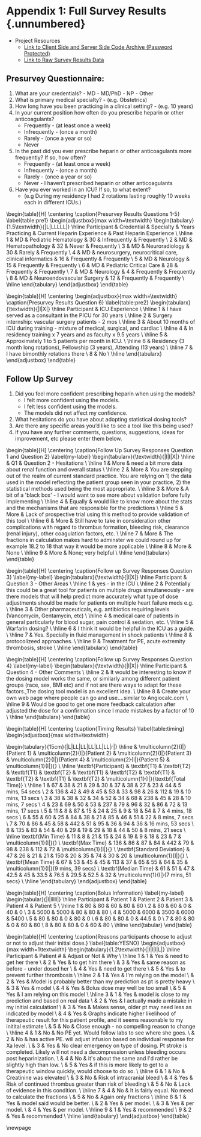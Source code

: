 # Appendix 1: Full Survey Results {.unnumbered}

<!-- 
This could be a list of papers by the author for example 
-->
* Project Resources
    * [Link to Client Side and Server Side Code Archive (Password Protected)](https://github.com/joer14/ThesisPaper/blob/master/publicCodeEn.zip?raw=true)
    * [Link to Raw Survey Results Data](https://hepstack-stage.herokuapp.com/responses) 

## Presurvey Questionnaire:
1. What are your credentials? - MD - MD/PhD - NP - Other  
2. What is primary medical specialty? - (e.g. Obstetrics)  
3. How long have you been practicing in a clinical setting? - (e.g. 10 years)   
4. In your current position how often do you prescribe heparin or other anticoagulants?
	- Frequently - (at least once a week)
	- Infrequently - (once a month)
	- Rarely - (once a year or so)
	- Never
5. In the past did you ever prescribe heparin or other anticoagulants more frequently? If so, how often?
	- Frequently - (at least once a week)  
	- Infrequently - (once a month)
	- Rarely - (once a year or so)
	- Never - I haven’t prescribed heparin or other anticoagulants
6. Have you ever worked in an ICU? If so, to what extent?
	- (e.g During my residency I had 2 rotations lasting roughly 10 weeks each in different ICUs.) 

\begin{table}[H]
\centering
\caption{Presurvey Results Questions 1-5}
\label{table:pre1}
\begin{adjustbox}{max width=\textwidth}
\begin{tabulary}{1.5\textwidth}{|L|LLLLL|}
\hline
Participant & Credential & Specialty & Years Practicing & Current Heparin Experience & Past Heparin Experience \\ \hline
1 & MD & Pediatric Hematology & 30 & Infrequently & Frequently \\
2 & MD & Hematopathology & 32 & Never & Frequently \\
3 & MD & Neuroradiology & 30 & Rarely & Frequently \\
4 & MD & neurosurgery, neurocritical care, clinical informatics & 16 & Frequently & Frequently \\
5 & MD & Neurology & 15 & Frequently & Frequently \\
6 & MD & Pediatric Critical Care & 28 & Frequently & Frequently \\
7 & MD & Neurology & 4 & Frequently & Frequently \\
8 & MD & Neuroendovascular Surgery & 12 & Frequently & Frequently \\ \hline
\end{tabulary}
\end{adjustbox}
\end{table}

\begin{table}[H]
\centering
\begin{adjustbox}{max width=\textwidth}
\caption{Presurvey Results Question 6}
\label{table:pre2}
\begin{tabularx}{\textwidth}{|l|X|}
\hline
Participant & ICU Experience \\ \hline
1 & I have served as a consultant in the PICU for 30 years \\ \hline
2 & Surgery internship: vascular surgery patients - 2 mos \\ \hline
3 & About 10 months of ICU during training - mixture of medical, surgical, and cardiac \\ \hline
4 & In residency training x 7 years and as faculty x 9.5 years \\ \hline
5 & Approximately 1 to 5 patients per month in ICU. \\ \hline
6 & Residency (3 month long rotations), Fellowship (3 years), Attending (13 years) \\ \hline
7 & I have bimonthly rotations there \\
8 & No \\ \hline
\end{tabularx}
\end{adjustbox}
\end{table}

## Follow Up Survey
1. Did you feel more confident prescribing heparin when using the models?
	- I felt more confident using the models.  
	- I felt less confident using the models.
	- The models did not affect my confidence.
2. What hesitations do you have about adopting statistical dosing tools?					
3. Are there any specific areas you’d like to see a tool like this being used?					
4. If you have any further comments, questions, suggestions, ideas for improvement, etc please enter them below.					

\begin{table}[H]
\centering
\caption{Follow Up Survey Responses Question 1 and Question 2}
\label{my-label}
\begin{tabularx}{\textwidth}{|l|l|X|}
\hline
 & Q1 & Question 2 - Hesitations \\ \hline
1 & More & need a bit more data about renal function and overall status \\ \hline
2 & More & You are stepping out of the realm of current standard practice. You are relying on 1) the data used in the model reflecting the patient group seen in your practice, 2) the statistical methods used being the most appropriate. \\ \hline
3 & More & A bit of a 'black box' - I would want to see more about validation before fully implementing \\ \hline
4 & Equally & would like to know more about the stats and the mechanisms that are responsible for the predictions \\ \hline
5 & More & Lack of prospective trial using this method to provide validation of this tool \\ \hline
6 & More & Still have to take in consideration other complications with regard to thrombus formation, bleeding risk, clearance (renal injury), other coagulation factors, etc. \\ \hline
7 & More & The fractions in calculation makes hard to adminster we could round up for example 18.2 to 18 that way it would be more applicable \\ \hline
8 & More & None \\ \hline
9 & More & None; very helpful \\ \hline
\end{tabularx}
\end{table}

\begin{table}[H]
\centering
\caption{Follow up  Survey Responses Question 3}
\label{my-label}
\begin{tabularx}{\textwidth}{|l|X|}
\hline
Participant & Question 3 - Other Areas \\ \hline
1 & yes - in the ICU \\ \hline
2 & Potentially this could be a great tool for patients on multiple drugs simultaneously - are there models that will help predict more accurately what type of dose adjustments should be made for patients on multiple heart failure meds e.g. \\ \hline
3 & Other pharmaceuticals, e.g. antibiotics requiring levels (Vancomycin, Gentamycin, etc) \\ \hline
4 & medical care of patients in general particularly for blood sugar, pain control \& sedation, etc. \\ \hline
5 & Warfarin dosing? \\ \hline
6 & I think it would be helpful in the ICU as a guide. \\ \hline
7 & Yes. Specially in fluid management in shock patients \\ \hline
8 & protocolizeed approaches. \\ \hline
9 & Treatment for PE, acute extremity thrombosis, stroke \\ \hline
\end{tabularx}
\end{table}

\begin{table}[H]
\centering
\caption{Follow up  Survey Responses Question 4}
\label{my-label}
\begin{tabularx}{\textwidth}{|l|X|}
\hline
Participant & Question 4 - Other Comments \\ \hline
2 & It would be interesting to know if the dosing model works the same, or similarly among different patient groups (race, sex, BMI etc) and if not are there ways to adapt for these factors.,The dosing tool model is an excellent idea. \\ \hline
8 & Create your own web page where people can go and use....similar to Angiocalc.com \\ \hline
9 & Would be good to get one more feedback calculation after adjusted the dose for a confirmation since I made mistakes by a factor of 10 \\ \hline
\end{tabularx}
\end{table}


\begin{table}[H]
\centering
\caption{Timing Results}
\label{table:timing}
\begin{adjustbox}{max width=\textwidth}

\begin{tabulary}{15cm}{|L|LL|LL|LL|LL|LL|r|}
\hline
 & \multicolumn{2}{l|}{Patient 1} & \multicolumn{2}{l|}{Patient 2} & \multicolumn{2}{l|}{Patient 3} & \multicolumn{2}{l|}{Patient 4} & \multicolumn{2}{l|}{Patient 5} & \multicolumn{1}{l|}{} \\ \hline
\textbf{Participant} & \textbf{T1} & \textbf{T2} & \textbf{T1} & \textbf{T2} & \textbf{T1} & \textbf{T2} & \textbf{T1} & \textbf{T2} & \textbf{T1} & \textbf{T2} & \multicolumn{1}{l|}{\textbf{Total Time}} \\ \hline
1 & 67 & 38 & 21 & 29 & 30 & 37 & 38 & 27 & 23 & 44 & 5 mins, 54 secs \\
2 & 136 & 42 & 49 & 45 & 53 & 33 & 98 & 26 & 112 & 19 & 10 mins, 13 secs \\
3 & 38 & 38 & 32 & 34 & 52 & 34 & 68 & 238 & 45 & 28 & 10 mins, 7 secs \\
4 & 23 & 69 & 50 & 53 & 237 & 79 & 96 & 32 & 86 & 72 & 13 mins, 17 secs \\
5 & 11 & 8 & 87 & 15 & 24 & 25 & 9 & 18 & 54 & 7 & 4 mins, 18 secs \\
6 & 55 & 60 & 25 & 84 & 38 & 21 & 85 & 46 & 51 & 22 & 8 mins, 7 secs \\
7 & 70 & 86 & 45 & 58 & 442 & 51 & 95 & 36 & 94 & 36 & 16 mins, 53 secs \\
8 & 135 & 83 & 54 & 40 & 29 & 19 & 29 & 18 & 44 & 50 & 8 mins, 21 secs \\ \hline
\textbf{Min Time} & 11 & 8 & 21 & 15 & 24 & 19 & 9 & 18 & 23 & 7 & \multicolumn{1}{l|}{} \\
\textbf{Max Time} & 136 & 86 & 87 & 84 & 442 & 79 & 98 & 238 & 112 & 72 & \multicolumn{1}{l|}{} \\
\textbf{Standard Deviation} & 47 & 26 & 21 & 21 & 150 & 20 & 35 & 74 & 30 & 20 & \multicolumn{1}{l|}{} \\
\textbf{Mean Time} & 67 & 53 & 45 & 45 & 113 & 37 & 65 & 55 & 64 & 35 & \multicolumn{1}{l|}{9 mins, 39 secs} \\
\textbf{Median Time} & 61 & 51 & 47 & 42.5 & 45 & 33.5 & 76.5 & 29.5 & 52.5 & 32 & \multicolumn{1}{l|}{7 mins, 51 secs} \\ \hline
\end{tabulary}
\end{adjustbox}
\end{table}


\begin{table}[H]
\centering
\caption{Bolus Information}
\label{my-label}
\begin{tabular}{|l|lllll|}
\hline
Participant & Patient 1 & Patient 2 & Patient 3 & Patient 4 & Patient 5 \\ \hline
1 & 80 & 80 & 60 & 80 & 60 \\
2 & 80 & 60 & 0 & 40 & 0 \\
3 & 5000 & 5000 & 80 & 80 & 80 \\
4 & 5000 & 6000 & 3500 & 6000 & 5400 \\
5 & 80 & 80 & 0 & 80 & 0 \\
6 & 80 & 80 & 0 & 44.5 & 0 \\
7 & 80 & 80 & 0 & 60 & 80 \\
8 & 80 & 80 & 0 & 60 & 80 \\ \hline
\end{tabular}
\end{table}


\begin{table}[H]
\centering
\caption{Reasons participants choose to adjust or not to adjust their initial dose.}
\label{table:YESNO}
\begin{adjustbox}{max width=1\textwidth}
\begin{tabulary}{1.2\textwidth}{|l|l|l|L|}
\hline
Participant & Patient \# & Adjust or Not & Why \\ \hline
1 & 1 & Yes & need to get her there \\
  & 2 & Yes & to get him there \\
  & 3 & Yes & same reason as before - under dosed her \\
  & 4 & Yes & need to get there \\
  & 5 & Yes & to prevent further thrombosis \\ \hline
2 & 1 & Yes & I'm relying on the model \\
  & 2 & Yes & Model is probably better than my prediction as pt is pretty heavy \\
  & 3 & Yes & model \\
  & 4 & Yes & Bolus dose may well be too small \\
  & 5 & Yes & I am relying on this model \\ \hline
3 & 1 & Yes & model is close to my prediction and based on real data \\
  & 2 & Yes & I actually made a mistake in my initial calculation! \\
  & 3 & Yes & Makes sense, older pt may need less as indicated by model \\
  & 4 & Yes & Graphs indicate higher likelihood of therapeutic result for this patient profile, and it seems reasonable to my initital estimate \\
  & 5 & No & Close enough - no compelling reason to change \\ \hline
4 & 1 & No & No PE yet.  Would follow labs to see where she goes. \\
  & 2 & No & has active PE.  will adjust infusion based on individual response for Xa level. \\
  & 3 & Yes & No clear emergency on type of dosing.  Pt stroke is completed.  Likely will not need a decompression unless bleeding occurs post heparinization. \\
  & 4 & No & it's about the same and I'd rather be slightly high than low. \\
  & 5 & Yes & if this is more likely to get to a therapeutic window quickly, would choose to do so. \\ \hline
6 & 1 & No & Creatinine was elevated \\
  & 3 & No & Risk of intracranial bleed \\
  & 4 & Yes & Risk of continued thrombus greater than risk of bleeding \\
  & 5 & No & Lack of evidence in this condition. \\ \hline
7 & 4 & No & It is fairly equal. No meed to calculate the fractions \\
  & 5 & No & Again only fractions \\ \hline
8 & 1 & Yes & model said would be better. \\
  & 2 & Yes & per model. \\
  & 3 & Yes & per model. \\
  & 4 & Yes & per model. \\ \hline
9 & 1 & Yes & recommended \\
9 & 2 & Yes & recommended \\ \hline
\end{tabulary}
\end{adjustbox}
\end{table}


<!-- 
Table: Here's the caption. It, too, may span
multiple lines.

Here is a footnote reference,[^1] and another.[^longnote]

[^1]: Here is the footnote.

[^longnote]: Here's one with multiple blocks.

* fruits
    + apples
        - macintosh
        - red delicious
    + pears
    + peaches
* vegetables
    + broccoli
    + chard

    test  
    verabitum text  
    we will see if this works  
- api definition 
- link to test software
- link to source code git repos
- screenshots and links to alternative design for testing aPTT over time
- links to data sources/notebook of documentation
- extended results from survey.  
.. tables with stats like ave, std deviation etc for each patient 1-10
..- 
<!-- 
1. First ordered list item
2. Another item  
Unordered sub-list. 
1. Actual numbers don't matter, just that it's a number 
--1. Ordered sub-list  
--1. Ordered sub-list
--1. Ordered sub-list  
4. And another item.

1. first item in the list
1. second item in the list
 - subitem
  - subitem 
1. third item in the list

- an entry
- another entry  
 - some sub entry without leading bullet
- - some sub entry with leading bullet
 - another entry for another entry
 - - blablabla
 - - blublublu
 - - - dfdf
- - - - also some way  --> 
\newpage

